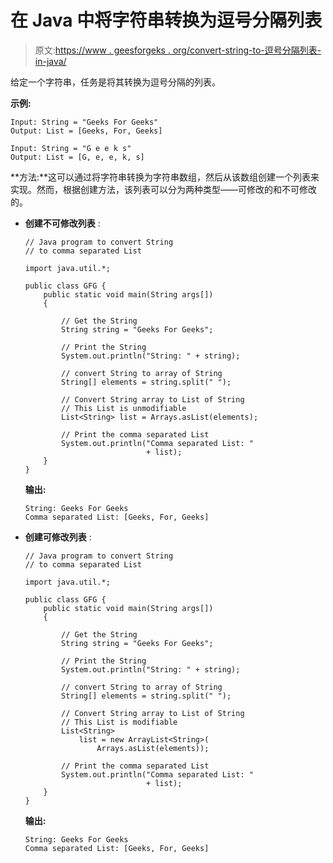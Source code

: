 # 在 Java 中将字符串转换为逗号分隔列表

> 原文:[https://www . geesforgeks . org/convert-string-to-逗号分隔列表-in-java/](https://www.geeksforgeeks.org/convert-string-into-comma-separated-list-in-java/)

给定一个字符串，任务是将其转换为逗号分隔的列表。

**示例:**

```
Input: String = "Geeks For Geeks"
Output: List = [Geeks, For, Geeks]

Input: String = "G e e k s"
Output: List = [G, e, e, k, s]

```

**方法:**这可以通过将字符串转换为字符串数组，然后从该数组创建一个列表来实现。然而，根据创建方法，该列表可以分为两种类型——可修改的和不可修改的。

*   **创建不可修改列表** :

    ```
    // Java program to convert String
    // to comma separated List

    import java.util.*;

    public class GFG {
        public static void main(String args[])
        {

            // Get the String
            String string = "Geeks For Geeks";

            // Print the String
            System.out.println("String: " + string);

            // convert String to array of String
            String[] elements = string.split(" ");

            // Convert String array to List of String
            // This List is unmodifiable
            List<String> list = Arrays.asList(elements);

            // Print the comma separated List
            System.out.println("Comma separated List: "
                               + list);
        }
    }
    ```

    **输出:**

    ```
    String: Geeks For Geeks
    Comma separated List: [Geeks, For, Geeks]

    ```

*   **创建可修改列表** :

    ```
    // Java program to convert String
    // to comma separated List

    import java.util.*;

    public class GFG {
        public static void main(String args[])
        {

            // Get the String
            String string = "Geeks For Geeks";

            // Print the String
            System.out.println("String: " + string);

            // convert String to array of String
            String[] elements = string.split(" ");

            // Convert String array to List of String
            // This List is modifiable
            List<String>
                list = new ArrayList<String>(
                    Arrays.asList(elements));

            // Print the comma separated List
            System.out.println("Comma separated List: "
                               + list);
        }
    }
    ```

    **输出:**

    ```
    String: Geeks For Geeks
    Comma separated List: [Geeks, For, Geeks]

    ```